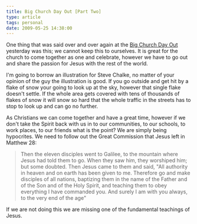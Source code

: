 ```yaml
---
title: Big Church Day Out [Part Two]
type: article
tags: personal
date: 2009-05-25 14:38:00
---
```


One thing that was said over and over again at the [Big Church Day Out](https://www.thebigchurchdayout.com/) yesterday was this; we cannot keep this to ourselves. It is great for the church to come together as one and celebrate, however we have to go out and share the passion for Jesus with the rest of the world.

I'm going to borrow an illustration for Steve Chalke, no matter of your opinion of the guy the illustration is good. If you go outside and get hit by a flake of snow your going to look up at the sky, however that single flake doesn't settle. If the whole area gets covered with tens of thousands of flakes of snow it will snow so hard that the whole traffic in the streets has to stop to look up and can go no further.

As Christians we can come together and have a great time, however if we don't take the Spirit back with us in to our communities, to our schools, to work places, to our friends what is the point? We are simply being hypocrites. We need to follow out the Great Commission that Jesus left in Matthew 28:

> Then the eleven disciples went to Galilee, to the mountain where Jesus had told them to go. When they saw him, they worshiped him; but some doubted. Then Jesus came to them and said, "All authority in heaven and on earth has been given to me. Therefore go and make disciples of all nations, baptizing them in the name of the Father and of the Son and of the Holy Spirit, and teaching them to obey everything I have commanded you. And surely I am with you always, to the very end of the age"

If we are not doing this we are missing one of the fundamental teachings of Jesus.
